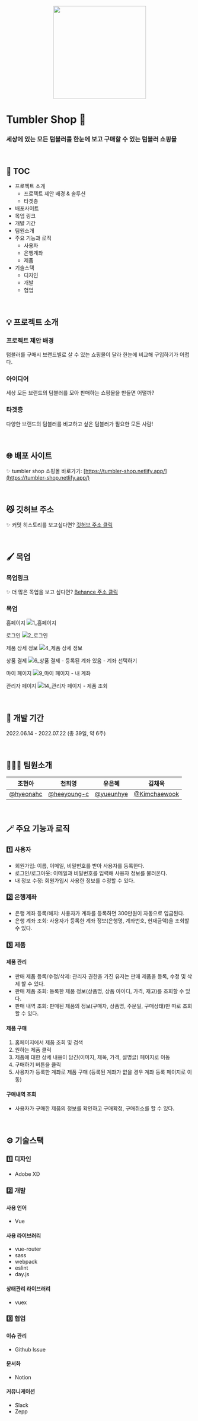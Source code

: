<p align="center">
<img src="https://user-images.githubusercontent.com/83247825/180384939-0ce8e0ff-8e98-4b29-a4f3-fcf89b4d48ca.png" width="250"/>
</p>

# Tumbler Shop 🍶

### 세상에 있는 모든 텀블러를 한눈에 보고 구매할 수 있는 텀블러 쇼핑몰

<br />

## 📝 TOC

- 프로젝트 소개
  - 프로젝트 제안 배경 & 솔루션
  - 타겟층
- 배포사이트
- 목업 링크
- 개발 기간
- 팀원소개
- 주요 기능과 로직
  - 사용자
  - 은행계좌
  - 제품
- 기술스택
  - 디자인
  - 개발
  - 협업

<br />

## 💡 프로젝트 소개

### 프로젝트 제안 배경

텀블러를 구매시 브랜드별로 살 수 있는 쇼핑몰이 달라 한눈에 비교해 구입하기가 어렵다.

### 아이디어

세상 모든 브랜드의 텀블러를 모아 판매하는 쇼핑몰을 만들면 어떨까?

### 타겟층

다양한 브랜드의 텀블러를 비교하고 싶은 텀블러가 필요한 모든 사람!

<br />

## 🌐 배포 사이트

✨ tumbler shop 쇼핑몰 바로가기: [https://tumbler-shop.netlify.app/](https://tumbler-shop.netlify.app/)

<br />

## 😼 깃허브 주소

✨ 커밋 히스토리를 보고싶다면? [깃허브 주소 클릭](https://github.com/hyeonahc/tumbler-shop/tree/main)

<br />

## 🖌 목업

### 목업링크
✨ 더 많은 목업을 보고 싶다면? [Behance 주소 클릭](https://www.behance.net/gallery/148729539/tumbler-shop?)

### 목업
홈페이지
![1_홈페이지](https://user-images.githubusercontent.com/83247825/180411934-fc5937af-3889-498e-932c-c237defc16be.png)

로그인
![2_로그인](https://user-images.githubusercontent.com/83247825/180411944-92aaf41e-ecd4-4148-a161-04464861e377.png)

제품 상세 정보
![4_제품 상세 정보](https://user-images.githubusercontent.com/83247825/180411980-b96c6d67-f12b-4a3f-8eb7-0e6e3e459dd0.png)

상품 결제
![6_상품 결제 - 등록된 계좌 있음 - 계좌 선택하기](https://user-images.githubusercontent.com/83247825/180412007-22130b3b-e002-494c-9053-7e28a1ffe1c3.png)

마이 페이지
![9_마이 페이지 -  내 계좌](https://user-images.githubusercontent.com/83247825/180412028-9b32e49d-f588-46aa-b8e7-0f60230bc77f.png)

관리자 페이지
![14_관리자 페이지 - 제품 조회](https://user-images.githubusercontent.com/83247825/180412070-36b13cd9-e8e7-44d0-a914-4ef633030424.png)

<br />

## 📅 개발 기간

2022.06.14 - 2022.07.22 (총 39일, 약 6주)

<br />

## 🧑‍🤝‍🧑 팀원소개

| 조현아                                   | 천희영                                       | 유은혜                                   | 김채욱                                         |
| ---------------------------------------- | -------------------------------------------- | ---------------------------------------- | ---------------------------------------------- |
| [@hyeonahc](https://github.com/hyeonahc) | [@heeyoung-c](https://github.com/heeyoung-c) | [@yueunhye](https://github.com/yueunhye) | [@Kimchaewook](https://github.com/Kimchaewook) |

<br />

## 🪄 주요 기능과 로직

### :one: 사용자

- 회원가입: 이름, 이메일, 비밀번호를 받아 사용자를 등록한다.
- 로그인/로그아웃: 이메일과 비밀번호를 입력해 사용자 정보를 불러온다.
- 내 정보 수정: 회원가입시 사용한 정보를 수정할 수 있다.

### :two: 은행계좌

- 은행 계좌 등록/해지: 사용자가 계좌를 등록하면 300만원이 자동으로 입금된다.
- 은행 계좌 조회: 사용자가 등록한 계좌 정보(은행명, 계좌번호, 현재금액)을 조회할 수 있다.

### :three: 제품

#### 제품 관리

- 판매 제품 등록/수정/삭제: 관리자 권한을 가진 유저는 판매 제품을 등록, 수정 및 삭제 할 수 있다.
- 판매 제품 조회: 등록한 제품 정보(상품명, 상품 아이디, 가격, 재고)를 조회할 수 있다.
- 판매 내역 조회: 판매된 제품의 정보(구매자, 상품명, 주문일, 구매상태)만 따로 조회 할 수 있다.

#### 제품 구매

1. 홈페이지에서 제품 조회 및 검색
2. 원하는 제품 클릭
3. 제품에 대한 상세 내용이 담긴(이미지, 제목, 가격, 설명글) 페이지로 이동
4. 구매하기 버튼을 클릭
5. 사용자가 등록한 계좌로 제품 구매 (등록된 계좌가 없을 경우 계좌 등록 페이지로 이동)

#### 구매내역 조회

- 사용자가 구매한 제품의 정보를 확인하고 구매확정, 구매취소를 할 수 있다.

<br />

## ⚙️ 기술스택

### :one: 디자인

- Adobe XD

### :two: 개발

#### 사용 언어

- Vue

#### 사용 라이브러리

- vue-router
- sass
- webpack
- eslint
- day.js

#### 상태관리 라이브러리

- vuex

### :three: 협업

#### 이슈 관리

- Github Issue

#### 문서화

- Notion

#### 커뮤니케이션

- Slack
- Zepp
